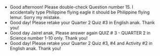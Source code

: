 - Good afternoon! Please double-check Question number 15. I accidentally type Philippine flying eagle it should be Philippine flying lemur. Sorry my mistake.
- Good day! Please retake your Quarter 2 Quiz #3 in English anak. Thank you!
- Good day Jairel anak, Please answer again QUIZ # 3 - QUARTER 2 in Science number 1-10 only. Thank you!
- Good day! Please retake your Quarter 2 Quiz #3, #4 and Activity #2 in English anak. Thank you!
